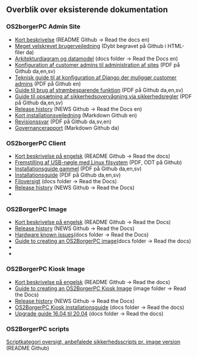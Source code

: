## Overblik over eksisterende dokumentation

### OS2borgerPC Admin Site
- [Kort beskrivelse](https://github.com/OS2borgerPC/os2borgerpc-admin-site/blob/master/README.rst) (README Github -> Read the docs en)
- [Meget velskrevet brugervejledning](https://github.com/OS2borgerPC/os2borgerpc-admin-site/tree/master/admin_site/templates/documentation) (Dybt begravet på Github i HTML-filer da)
- [Arkitekturdiagram og datamodel](https://github.com/OS2borgerPC/os2borgerpc-admin-site/blob/development/docs/source/dev.rst) (docs folder -> Read the Docs en)
- [Konfiguration af customer admins til administration af sites](https://github.com/OS2borgerPC/os2borgerpc-admin-site/blob/master/admin_site/static/docs/customer_admin_guide_da.pdf) (PDF på Github da,en,sv)
- [Teknisk guide til at konfiguration af Django der muliggør customer admins](https://github.com/OS2borgerPC/os2borgerpc-admin-site/blob/master/admin_site/static/docs/configuring_customer_admins.pdf) (PDF på Github en)
- [Guide til brug af strømbesparende funktion](https://github.com/OS2borgerPC/os2borgerpc-admin-site/blob/master/admin_site/static/docs/Wake_plan_user_guide_da.pdf) (PDF på Github da,en,sv)
- [Guide til opsætning af sikkerhedsovervågning via sikkerhedsregler](https://github.com/OS2borgerPC/os2borgerpc-admin-site/blob/master/admin_site/static/docs/OS2BorgerPC_security_rules_da.pdf) (PDF på Github da,en,sv)
- [Release history](https://os2borgerpc-admin.readthedocs.io/en/latest/news.html) (NEWS Github -> Read the Docs en)
- [Kort installationsvejledning](https://github.com/OS2borgerPC/os2borgerpc-admin-site/blob/master/admin_site/INSTALL) (Markdown Github en)
- [Revisionssvar](https://github.com/OS2borgerPC/os2borgerpc-admin-site/blob/master/admin_site/static/docs/Audit_doc_da.pdf) (PDF på Github da,sv,en)
- [Governancerapport](https://github.com/OS2borgerPC/os2borgerpc-admin-site/blob/master/Governancerapport.md) (Markdown Github da)

### OS2borgerPC Client
- [Kort beskrivelse på engelsk](https://github.com/OS2borgerPC/os2borgerpc-client/blob/master/README.rst) (README Github -> Read the docs)
- [Fremstilling af USB-nøgle med Linux filsystem](https://github.com/OS2borgerPC/os2borgerpc-image/blob/master/docs/client_docs/USB_noegle_med_ext.pdf) (PDF, ODT på Github)
- [Installationsguide gammel](https://github.com/OS2borgerPC/os2borgerpc-image/blob/master/docs/OS2BorgerPC_installation_guide_old_da.pdf) (PDF på Github da,en,sv)
- [Installationsguide](https://github.com/OS2borgerPC/os2borgerpc-image/blob/master/docs/OS2BorgerPC_installation_guide_da.pdf) (PDF på Github da,en,sv)
- [Filoversigt](https://github.com/OS2borgerPC/os2borgerpc-client/blob/master/docs/source/dev.rst) (docs folder -> Read the Docs)
- [Release history](https://github.com/OS2borgerPC/os2borgerpc-client/blob/master/NEWS.rst) (NEWS Github -> Read the Docs)
- 
### OS2BorgerPC Image 
- [Kort beskrivelse på engelsk](https://github.com/OS2borgerPC/os2borgerpc-image/blob/master/README.rst) (README Github -> Read the Docs)
- [Release history](https://github.com/OS2borgerPC/os2borgerpc-image/blob/master/NEWS.rst) (NEWS Github -> Read the Docs)
- [Hardware known issues](https://github.com/OS2borgerPC/os2borgerpc-image/blob/master/docs/source/hardware_known_issues.rst)(docs folder -> Read the Docs)
- [Guide to creating an OS2BorgerPC image](https://github.com/OS2borgerPC/os2borgerpc-image/blob/master/docs/source/dev.rst)(docs folder -> Read the docs)
- 
- 
### OS2BorgerPC Kiosk Image
- [Kort beskrivelse på engelsk](https://github.com/OS2borgerPC/os2borgerpc-kiosk-image/blob/master/README.rst) (README Github -> Read the docs)
- [Guide to creating an OS2BorgerPC Kiosk Image](https://github.com/OS2borgerPC/os2borgerpc-kiosk-image/blob/master/image/README.rst) (image folder -> Read the Docs) 
- [Release history](https://github.com/OS2borgerPC/os2borgerpc-kiosk-image/blob/master/NEWS.rst) (NEWS Github -> Read the Docs)
- [OS2BorgerPC Kiosk installationsguide](https://github.com/OS2borgerPC/os2borgerpc-kiosk-image/blob/master/docs/source/dev.rst) (docs folder -> Read the docs)
- [Upgrade guide 16.04 til 20.04](https://github.com/OS2borgerPC/os2borgerpc-kiosk-image/blob/master/docs/upgrade.rst) (docs folder -> Read the docs)

### OS2BorgerPC scripts
[Scriptkategori oversigt, anbefalede sikkerhedsscripts pr. image version](https://github.com/OS2borgerPC/os2borgerpc-scripts) (README Github)






